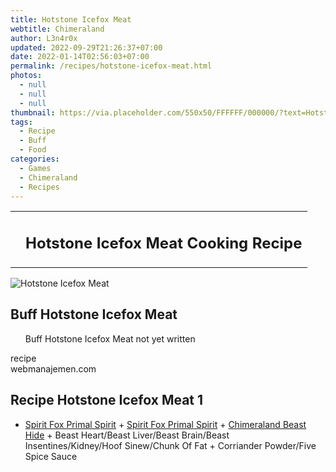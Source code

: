 ```yaml
---
title: Hotstone Icefox Meat
webtitle: Chimeraland
author: L3n4r0x
updated: 2022-09-29T21:26:37+07:00
date: 2022-01-14T02:56:03+07:00
permalink: /recipes/hotstone-icefox-meat.html
photos:
  - null
  - null
  - null
thumbnail: https://via.placeholder.com/550x50/FFFFFF/000000/?text=Hotstone Icefox Meat
tags:
  - Recipe
  - Buff
  - Food
categories:
  - Games
  - Chimeraland
  - Recipes
---
```


<section id="bootstrap-wrapper"><link rel="stylesheet" href="https://cdn.statically.io/gh/dimaslanjaka/Web-Manajemen/40ac3225/css/bootstrap-4.5-wrapper.css"/><div class="row mb-2"><div class="col-md-12 mb-2"><table class="table" id="post-info"><tbody><tr><td></td><td><h1 class="fs-5">Hotstone Icefox Meat Cooking Recipe</h1></td></tr></tbody></table></div></div><div class="card mb-2"><div class="row g-0"><div class="col-sm-4 position-relative mb-2"><img src="https://via.placeholder.com/600" class="card-img fit-cover w-100 h-100" alt="Hotstone Icefox Meat" data-fancybox="true"/></div><div class="col-sm-8 mb-2"><div class="card-body"><h2 class="card-title fs-5">Buff Hotstone Icefox Meat</h2><div class="card-text"><ul>Buff Hotstone Icefox Meat not yet written</ul></div><span class="badge rounded-pill bg-dark">recipe</span></div><div class="card-footer text-end text-muted">webmanajemen.com</div></div></div></div><div class="row mb-2"><div class="col-12 col-lg-6 recipe-item mb-2"><div class="card"><div class="card-body"><h2 class="card-title fs-5">Recipe Hotstone Icefox Meat 1</h2><div class="card-text"><ul><li><a class="text-decoration-none" href="/chimeraland/materials/spirit-fox-primal-spirit.html">Spirit Fox Primal Spirit</a><span> + </span><a class="text-decoration-none" href="/chimeraland/materials/spirit-fox-primal-spirit.html">Spirit Fox Primal Spirit</a><span> + </span><a class="text-decoration-none" href="/chimeraland/materials/chimeraland-beast-hide.html">Chimeraland Beast Hide</a><span> + </span>Beast Heart/Beast Liver/Beast Brain/Beast Insentines/Kidney/Hoof Sinew/Chunk Of Fat<span> + </span>Corriander Powder/Five Spice Sauce</li></ul></div></div></div></div></div></section>